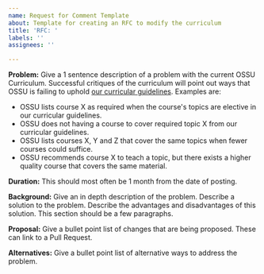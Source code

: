 ```yaml
---
name: Request for Comment Template
about: Template for creating an RFC to modify the curriculum
title: 'RFC: '
labels: ''
assignees: ''

---
```


**Problem:**
Give a 1 sentence description of a problem with the current OSSU Curriculum. Successful critiques of the curriculum will point out ways that OSSU is failing to uphold [our curricular guidelines](https://github.com/ossu/precollege-math/blob/main/CURRICULAR_GUIDELINES.md). Examples are:

* OSSU lists course X as required when the course's topics are elective in our curricular guidelines.
* OSSU does not having a course to cover required topic X from our curricular guidelines.
* OSSU lists courses X, Y and Z that cover the same topics when fewer courses could suffice.
* OSSU recommends course X to teach a topic, but there exists a higher quality course that covers the same material.

**Duration:**
This should most often be 1 month from the date of posting.

**Background:**
Give an in depth description of the problem. Describe a solution to the problem. Describe the advantages and disadvantages of this solution. This section should be a few paragraphs.

**Proposal:**
Give a bullet point list of changes that are being proposed. These can link to a Pull Request.

**Alternatives:**
Give a bullet point list of alternative ways to address the problem.
